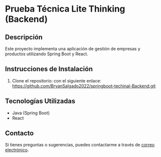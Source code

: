 # Prueba Técnica Lite Thinking (Backend)

## Descripción
Este proyecto implementa una aplicación de gestión de empresas y productos utilizando Spring Boot y React.

## Instrucciones de Instalación

1. Clone el repositorio:
   con el siguiente enlace: https://github.com/BryanSalgado2022/springboot-techinal-Backend.git

## Tecnologías Utilizadas
  - Java (Spring Boot)
  - React
## Contacto
Si tienes preguntas o sugerencias, puedes contactarme a través de [correo electrónico](mailto:bryansalgdoguz@gmil.com).
